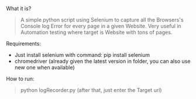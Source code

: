 What it is?
>A simple python script using Selenium to capture all the Browsers's Console log Error for every page in a given Website.
>Very useful in Automation testing where target is Website with tons of pages.

Requirements:
- Just install selenium with command: pip install selenium
- chromedriver (already given the latest version in folder, you can also use new one when available)

How to run:
>python logRecorder.py (after that, just enter the Target url)
